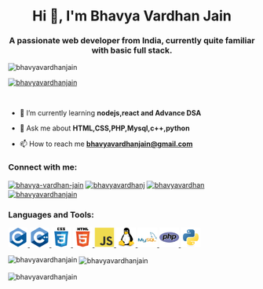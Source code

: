 <h1 align="center">Hi 👋, I'm Bhavya Vardhan Jain</h1>
<h3 align="center">A passionate web developer from India, currently quite familiar with basic full stack.</h3>

<p align="left"> <img src="https://komarev.com/ghpvc/?username=bhavyavardhanjain&label=Profile%20views&color=0e75b6&style=flat" alt="bhavyavardhanjain" /> </p>

<p align="left"> <a href="https://github.com/ryo-ma/github-profile-trophy"><img src="https://github-profile-trophy.vercel.app/?username=bhavyavardhanjain" alt="bhavyavardhanjain" /></a> </p>

<p align="left"> <a href="https://twitter.com/" target="blank"><img src="https://img.shields.io/twitter/follow/?logo=twitter&style=for-the-badge" alt="" /></a> </p>

- 🌱 I’m currently learning **nodejs,react and Advance DSA**

- 💬 Ask me about **HTML,CSS,PHP,Mysql,c++,python**

- 📫 How to reach me **bhavyavardhanjain@gmail.com**

<h3 align="left">Connect with me:</h3>
<p align="left">
<a href="https://linkedin.com/in/bhavya-vardhan-jain" target="blank"><img align="center" src="https://raw.githubusercontent.com/rahuldkjain/github-profile-readme-generator/master/src/images/icons/Social/linked-in-alt.svg" alt="bhavya-vardhan-jain" height="30" width="40" /></a>
<a href="https://www.codechef.com/users/bhavyavardhanj" target="blank"><img align="center" src="https://cdn.jsdelivr.net/npm/simple-icons@3.1.0/icons/codechef.svg" alt="bhavyavardhanj" height="30" width="40" /></a>
<a href="https://www.hackerrank.com/bhavyavardhan" target="blank"><img align="center" src="https://raw.githubusercontent.com/rahuldkjain/github-profile-readme-generator/master/src/images/icons/Social/hackerrank.svg" alt="bhavyavardhan" height="30" width="40" /></a>
<a href="https://www.leetcode.com/bhavyavardhanjain" target="blank"><img align="center" src="https://raw.githubusercontent.com/rahuldkjain/github-profile-readme-generator/master/src/images/icons/Social/leet-code.svg" alt="bhavyavardhanjain" height="30" width="40" /></a>
</p>

<h3 align="left">Languages and Tools:</h3>
<p align="left"> <a href="https://www.cprogramming.com/" target="_blank" rel="noreferrer"> <img src="https://raw.githubusercontent.com/devicons/devicon/master/icons/c/c-original.svg" alt="c" width="40" height="40"/> </a> <a href="https://www.w3schools.com/cpp/" target="_blank" rel="noreferrer"> <img src="https://raw.githubusercontent.com/devicons/devicon/master/icons/cplusplus/cplusplus-original.svg" alt="cplusplus" width="40" height="40"/> </a> <a href="https://www.w3schools.com/css/" target="_blank" rel="noreferrer"> <img src="https://raw.githubusercontent.com/devicons/devicon/master/icons/css3/css3-original-wordmark.svg" alt="css3" width="40" height="40"/> </a> <a href="https://www.w3.org/html/" target="_blank" rel="noreferrer"> <img src="https://raw.githubusercontent.com/devicons/devicon/master/icons/html5/html5-original-wordmark.svg" alt="html5" width="40" height="40"/> </a> <a href="https://developer.mozilla.org/en-US/docs/Web/JavaScript" target="_blank" rel="noreferrer"> <img src="https://raw.githubusercontent.com/devicons/devicon/master/icons/javascript/javascript-original.svg" alt="javascript" width="40" height="40"/> </a> <a href="https://www.linux.org/" target="_blank" rel="noreferrer"> <img src="https://raw.githubusercontent.com/devicons/devicon/master/icons/linux/linux-original.svg" alt="linux" width="40" height="40"/> </a> <a href="https://www.mysql.com/" target="_blank" rel="noreferrer"> <img src="https://raw.githubusercontent.com/devicons/devicon/master/icons/mysql/mysql-original-wordmark.svg" alt="mysql" width="40" height="40"/> </a> <a href="https://www.php.net" target="_blank" rel="noreferrer"> <img src="https://raw.githubusercontent.com/devicons/devicon/master/icons/php/php-original.svg" alt="php" width="40" height="40"/> </a> <a href="https://www.python.org" target="_blank" rel="noreferrer"> <img src="https://raw.githubusercontent.com/devicons/devicon/master/icons/python/python-original.svg" alt="python" width="40" height="40"/> </a> </p>

<p><img align="left" src="https://github-readme-stats.vercel.app/api/top-langs?username=bhavyavardhanjain&show_icons=true&locale=en&layout=compact" alt="bhavyavardhanjain" /></p>

<p>&nbsp;<img align="center" src="https://github-readme-stats.vercel.app/api?username=bhavyavardhanjain&show_icons=true&locale=en" alt="bhavyavardhanjain" /></p>

<p><img align="center" src="https://github-readme-streak-stats.herokuapp.com/?user=bhavyavardhanjain&" alt="bhavyavardhanjain" /></p>
